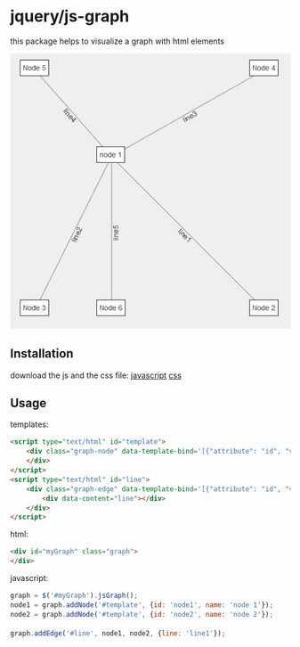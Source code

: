 jquery/js-graph
===============

this package helps to visualize a graph with html elements

![simple example](docs/simple.png)

Installation
------------

download the js and the css file:
[javascript](dist/js/jsGraph.min.js)
[css](dist/css/jsGraph.min.css)

Usage
-----

templates:
```html
<script type="text/html" id="template">
    <div class="graph-node" data-template-bind='[{"attribute": "id", "value": "id"}]' data-content="name">
    </div>
</script>
<script type="text/html" id="line">
    <div class="graph-edge" data-template-bind='[{"attribute": "id", "value": "id"}]'>
        <div data-content="line"></div>
    </div>
</script>
```

html:

```html
<div id="myGraph" class="graph">
</div>
```

javascript:

```js
graph = $('#myGraph').jsGraph();
node1 = graph.addNode('#template', {id: 'node1', name: 'node 1'});
node2 = graph.addNode('#template', {id: 'node2', name: 'node 2'});

graph.addEdge('#line', node1, node2, {line: 'line1'});
```